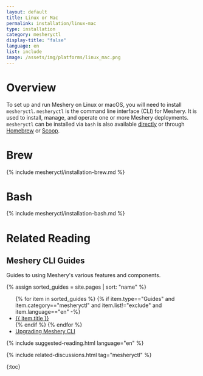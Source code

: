 ```yaml
---
layout: default
title: Linux or Mac
permalink: installation/linux-mac
type: installation
category: mesheryctl
display-title: "false"
language: en
list: include
image: /assets/img/platforms/linux_mac.png 
---
```


# Overview

To set up and run Meshery on Linux or macOS, you will need to install `mesheryctl`. `mesheryctl` is the command line interface (CLI) for Meshery. It is used to install, manage, and operate one or more Meshery deployments. `mesheryctl` can be installed via `bash` is also available [directly](https://github.com/meshery/meshery/releases/latest) or through [Homebrew]({{site.baseurl}}/installation/linux-mac/brew) or [Scoop]({{site.baseurl}}/installation/windows/scoop).

# Brew

{% include mesheryctl/installation-brew.md %}

# Bash

{% include mesheryctl/installation-bash.md %}

# Related Reading

## Meshery CLI Guides

Guides to using Meshery's various features and components.

{% assign sorted_guides = site.pages | sort: "name" %}

<ul>
  {% for item in sorted_guides %}
  {% if item.type=="Guides" and item.category=="mesheryctl" and item.list!="exclude" and item.language=="en" -%}
    <li><a href="{{ site.baseurl }}{{ item.url }}">{{ item.title }}</a>
    </li>
    {% endif %}
  {% endfor %}
    <li><a href="{{ site.baseurl }}/guides/upgrade#upgrading-meshery-cli">Upgrading Meshery CLI</a></li>
</ul>

{% include suggested-reading.html language="en" %}

{% include related-discussions.html tag="mesheryctl" %}

{:toc}

<!-- 
1. You can either use **Bash** or **Brew** to install <a href="/guides/mesheryctl">mesheryctl</a> ( Meshery command line interface ).
2. To run **Meshery**, execute the following command.

   <pre class="codeblock-pre"><div class="codeblock">
   <div class="clipboardjs">mesheryctl system start</div></div>
   </pre>

Meshery server supports customizing authentication flow callback URL, which can be configured in the following way

<pre class="codeblock-pre"><div class="codeblock">
<div class="clipboardjs">
 $ MESHERY_SERVER_CALLBACK_URL=https://custom-host mesheryctl system start

</div></div>
</pre>
-->